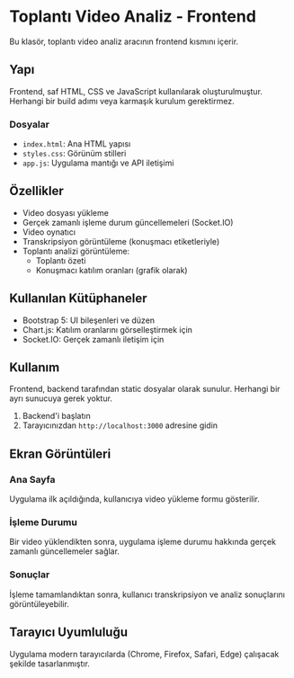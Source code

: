 # Toplantı Video Analiz - Frontend

Bu klasör, toplantı video analiz aracının frontend kısmını içerir.

## Yapı

Frontend, saf HTML, CSS ve JavaScript kullanılarak oluşturulmuştur. Herhangi bir build adımı veya karmaşık kurulum gerektirmez.

### Dosyalar

- `index.html`: Ana HTML yapısı
- `styles.css`: Görünüm stilleri
- `app.js`: Uygulama mantığı ve API iletişimi

## Özellikler

- Video dosyası yükleme
- Gerçek zamanlı işleme durum güncellemeleri (Socket.IO)
- Video oynatıcı
- Transkripsiyon görüntüleme (konuşmacı etiketleriyle)
- Toplantı analizi görüntüleme:
  - Toplantı özeti
  - Konuşmacı katılım oranları (grafik olarak)

## Kullanılan Kütüphaneler

- Bootstrap 5: UI bileşenleri ve düzen
- Chart.js: Katılım oranlarını görselleştirmek için
- Socket.IO: Gerçek zamanlı iletişim için

## Kullanım

Frontend, backend tarafından static dosyalar olarak sunulur. Herhangi bir ayrı sunucuya gerek yoktur. 

1. Backend'i başlatın
2. Tarayıcınızdan `http://localhost:3000` adresine gidin

## Ekran Görüntüleri

### Ana Sayfa
Uygulama ilk açıldığında, kullanıcıya video yükleme formu gösterilir.

### İşleme Durumu
Bir video yüklendikten sonra, uygulama işleme durumu hakkında gerçek zamanlı güncellemeler sağlar.

### Sonuçlar
İşleme tamamlandıktan sonra, kullanıcı transkripsiyon ve analiz sonuçlarını görüntüleyebilir.

## Tarayıcı Uyumluluğu

Uygulama modern tarayıcılarda (Chrome, Firefox, Safari, Edge) çalışacak şekilde tasarlanmıştır. 